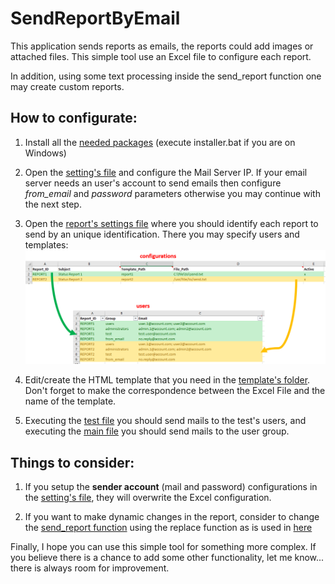 # SendReportByEmail
This application sends reports as emails, the reports could add images or attached files. This simple 
tool use an Excel file to configure each report.

In addition, using some text processing inside the send_report function one may create custom reports.

## How to configurate:

1. Install all the [needed packages](/installer/installer.py) (execute installer.bat if you are on Windows)
2. Open the [setting's file](/settings/config.py) and configure the Mail Server IP. If your email server 
needs an user's account to send emails then configure *from_email* and *password* parameters otherwise you 
may continue with the next step.
3. Open the [report's settings file](/settings/file_config.xlsx) where you should identify each report to 
send by an unique identification. There you may specify users and templates:
![user_and_template_configurations](/documents/email_report_configuration.png?raw=true)

4. Edit/create the HTML template that you need in the [template's folder](/templates). Don't forget to make 
the correspondence between the Excel File and the name of the template.
5. Executing the [test file](/test.py) you should send mails to the test's users, 
and executing the [main file](/main.py) you should send mails to the user group.

## Things to consider:

1. If you setup the **sender account** (mail and password) configurations in the [setting's file](/settings/config.py), 
they will overwrite the Excel configuration.

2. If you want to make dynamic changes in the report, consider to change the [send_report function](/reports.py) using 
the replace function as is used in [here](https://github.com/Borreguin/SendReportByEmail/blob/a1d710371053cdd62cad39c07174a9a9e3e8439d/reports.py#L62)  

Finally, I hope you can use this simple tool for something more complex. If you believe there is a chance 
to add some other functionality, let me know... there is always room for improvement.
